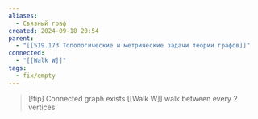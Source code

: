 ```yaml
---
aliases:
  - Связный граф
created: 2024-09-18 20:54
parent:
  - "[[519.173 Топологические и метрические задачи теории графов]]"
connected:
  - "[[Walk W]]"
tags:
  - fix/empty
---
```


> [!tip] Connected graph
exists [[Walk W]] walk between every 2 vertices 